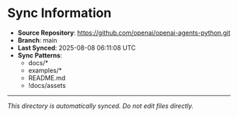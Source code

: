 # Sync Information

- **Source Repository**: https://github.com/openai/openai-agents-python.git
- **Branch**: main
- **Last Synced**: 2025-08-08 06:11:08 UTC
- **Sync Patterns**:
  - docs/*
  - examples/*
  - README.md
  - !docs/assets

---
*This directory is automatically synced. Do not edit files directly.*
